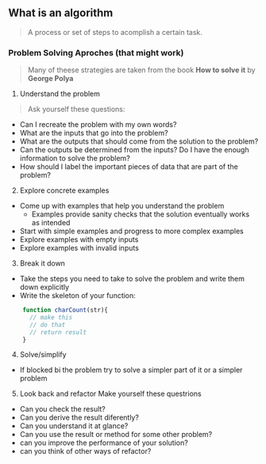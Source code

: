 ## What is an algorithm
>A process or set of steps to acomplish a certain task.

### Problem Solving Aproches (that might work)
> Many of theese strategies are taken from the book **How to solve it** by __George Polya__

1. Understand the problem
>Ask yourself these questions:
  - Can I recreate the problem with my own words?
  - What are the inputs that go into the problem?
  - What are the outputs that should come from the solution to the problem?
  - Can the outputs be determined from the inputs? Do I have the enough information to solve the problem?
  - How should I label the important pieces of data that are part of the problem?
 
2. Explore concrete examples
  - Come up with examples that help you understand the problem
    - Examples provide sanity checks that the solution eventually works as intended
  - Start with simple examples and progress to more complex examples
  - Explore examples with empty inputs
  - Explore examples with invalid inputs

3. Break it down
  - Take the steps you need to take to solve the problem and write them down explicitly
  - Write the skeleton of your function:

  ```js 
      function charCount(str){
        // make this
        // do that
        // return result
      }
  ```

4. Solve/simplify
  - If blocked bi the problem try to solve a simpler part of it or a simpler problem

5. Look back and refactor
Make yourself these questrions
  - Can you check the result?
  - Can you derive the result diferently?
  - Can you understand it at glance?
  - Can you use the result or method for some other problem?
  - can you improve the performance of your solution?
  - can you think of other ways of refactor?
